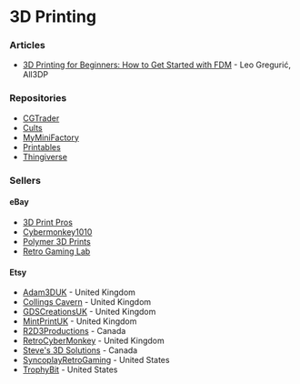 # 3D Printing

### Articles

* [3D Printing for Beginners: How to Get Started with FDM](https://all3dp.com/2/3d-printing-for-beginners-all-you-need-to-know-to-get-started/) - Leo Gregurić, All3DP

### Repositories

* [CGTrader](https://www.cgtrader.com/)
* [Cults](https://cults3d.com/en)
* [MyMiniFactory](https://www.myminifactory.com/)
* [Printables](https://www.printables.com/it)
* [Thingiverse](https://www.thingiverse.com/)

### Sellers

#### eBay

* [3D Print Pros](https://www.ebay.co.uk/usr/3dprint.pros)
* [Cybermonkey1010](https://www.ebay.co.uk/usr/cybermonkey1010)
* [Polymer 3D Prints](https://www.ebay.co.uk/usr/poly3d1)
* [Retro Gaming Lab](https://www.ebay.co.uk/usr/retro\_gaming\_lab)

#### Etsy

* [Adam3DUK](https://www.etsy.com/uk/shop/Adam3DUK) - United Kingdom
* [Collings Cavern](https://www.etsy.com/uk/shop/CollingsCavern) - United Kingdom
* [GDSCreationsUK](https://www.etsy.com/uk/shop/GDSCreationsUK) - United Kingdom
* [MintPrintUK](https://www.etsy.com/uk/shop/MintPrintUK) - United Kingdom
* [R2D3Productions](https://www.etsy.com/uk/shop/R2D3Productions) - Canada
* [RetroCyberMonkey](https://www.etsy.com/uk/shop/RetroCyberMonkey) - United Kingdom
* [Steve's 3D Solutions](https://www.etsy.com/uk/shop/Steves3DSolutions) - Canada
* [SyncoplayRetroGaming](https://www.etsy.com/uk/shop/SyncoplayRetroGaming) - United States
* [TrophyBit](https://www.etsy.com/uk/shop/TrophyBit) - United States
